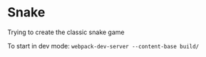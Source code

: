 # Snake
Trying to create the classic snake game

To start in dev mode: `webpack-dev-server --content-base build/`
